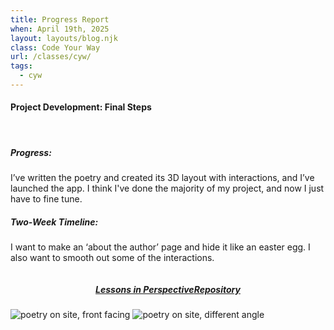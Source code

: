```yaml
---
title: Progress Report
when: April 19th, 2025
layout: layouts/blog.njk
class: Code Your Way
url: /classes/cyw/
tags:
  - cyw
---
```


#### Project Development: Final Steps

<br>

##### Progress: 

I’ve written the poetry and created its 3D layout with interactions, and I’ve launched the app. I think I've done the majority of my project, and now I just have 
to fine tune. 

##### Two-Week Timeline:
I want to make an ‘about the author’ page and hide it like an easter egg. I also want to smooth out some of the interactions. 

<div style="display:flex;flex-direction: rows;flex-wrap: wrap;justify-content:center;">

##### <a target="_blank" href="https://lessons-inperspective.netlify.app/">Lessons in Perspective</a>

##### <a target="_blank" href="https://github.com/olivia-em/inperspective">Repository</a>

</div>

<div class="img-div">
<img class="blog-img" alt="poetry on site, front facing" src="https://cdn.glitch.global/d7ac8ce9-d6b5-4915-b92c-e6f0bf0d0c29/Screenshot%202025-04-13%20at%203.04.25%E2%80%AFPM.png?v=1744577573769">
<img class="blog-img" alt="poetry on site, different angle" src="https://cdn.glitch.global/d7ac8ce9-d6b5-4915-b92c-e6f0bf0d0c29/Screenshot%202025-04-13%20at%203.04.53%E2%80%AFPM.png?v=1744577588042">  
</div>